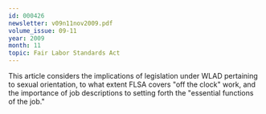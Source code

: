```yaml
---
id: 000426
newsletter: v09n11nov2009.pdf
volume_issue: 09-11
year: 2009
month: 11
topic: Fair Labor Standards Act
---
```


This article considers the implications of legislation under WLAD pertaining to sexual orientation, to what extent FLSA covers "off the clock" work, and the importance of job descriptions to setting forth the "essential functions of the job."